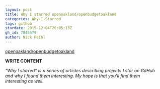 ```yaml
---
layout: post
title: Why I starred openoakland/openbudgetoakland
categories: Why-I-Starred
tags: github
stardate: 2015-12-04T20:05:13Z
gh_id: 7845579
author: Nick Peihl
---
```


[openoakland/openbudgetoakland](star.repo.html_url)

**WRITE CONTENT**

*"Why I starred" is a series of articles describing projects I star on GitHub and why I found them interesting. My hope is that you'll find them interesting as well.*

